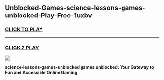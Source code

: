 
## Unblocked-Games-science-lessons-games-unblocked-Play-Free-1uxbv
<h3>
<a href="https://premium76.site?title=science-lessons-games-unblocked&ref=20M">CLICK TO PLAY</a></h3>
<hr>

<h3>
<a href="https://premium76.site?title=science-lessons-games-unblocked&ref=20M">CLICK 2 PLAY</a>
  
</h3>

<a href="https://premium76.site?title=science-lessons-games-unblocked&ref=19M"><img src="https://clearcache.store/games.png"></a>


**science-lessons-games-unblocked games unblocked: Your Gateway to Fun and Accessible Online Gaming**
